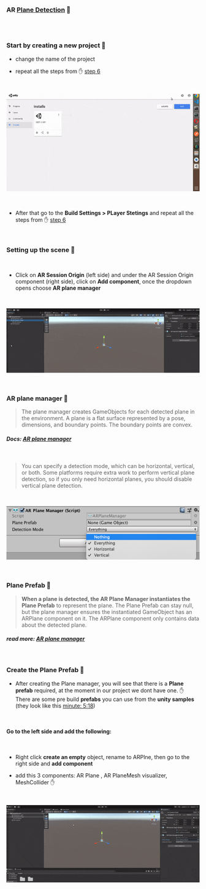 ### AR [Plane Detection](https://youtu.be/uWWiYfPTUtU) 🥭

<br>
<br>

### Start by creating a new project 🌻

- change the name of the project

- repeat all the steps from ✋ [step 6](./6__AR-foundation.md)

<br>

[<img src="./read-img/create-a-project.gif"/>]()

<br>

- After that go to the **Build Settings > PLayer Stetings** and repeat all the steps from ✋ [step 6](./6__AR-foundation.md)

<br>

### Setting up the scene 🍭

<br>

- Click on **AR Session Origin** (left side) and under the AR Session Origin component (right side), click on **Add component**, once the dropdown opens choose **AR plane manager**

<br>

[<img src="./read-img/plane-manager.gif"/>]()

<br>

### AR plane manager 🍰

> The plane manager creates GameObjects for each detected plane in the environment. A plane is a flat surface represented by a pose, dimensions, and boundary points. The boundary points are convex.

##### Docs: [AR plane manager](https://docs.unity3d.com/Packages/com.unity.xr.arfoundation@4.0/manual/plane-manager.html)

<br>

> You can specify a detection mode, which can be horizontal, vertical, or both. Some platforms require extra work to perform vertical plane detection, so if you only need horizontal planes, you should disable vertical plane detection.

<br>

[<img src="./read-img/ar-plane-manager-detection-mode.png"/>]()

<br>

### Plane Prefab 🍰

> **When a plane is detected, the AR Plane Manager instantiates the Plane Prefab** to represent the plane. The Plane Prefab can stay null, but the plane manager ensures the instantiated GameObject has an ARPlane component on it. The ARPlane component only contains data about the detected plane.

##### read more: [AR plane manager](https://docs.unity3d.com/Packages/com.unity.xr.arfoundation@4.0/manual/plane-manager.html)

<br>

### Create the Plane Prefab 🍰

- After creating the Plane manager, you will see that there is a **Plane prefab** required, at the moment in our project we dont have one. ✋ There are some pre build **prefabs** you can use from the **unity samples** (they look like this [minute: 5:18](https://youtu.be/uWWiYfPTUtU?t=318))

<br>

#### Go to the left side and add the following:

<br>

- Right click **create an empty** object, rename to ARPlne, then go to the right side and **add component**

- add this 3 components: AR Plane , AR PlaneMesh visualizer, MeshCollider ✋

<br>

[<img src="./read-img/ARPlane_ARPlaneMesh_MeshCollider.gif"/>]()

<br>
